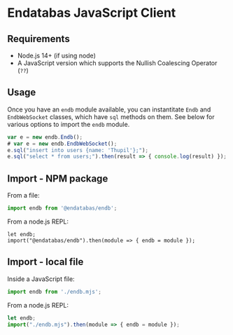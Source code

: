 # Endatabas JavaScript Client

## Requirements

* Node.js 14+ (if using node)
* A JavaScript version which supports the Nullish Coalescing Operator (`??`)

## Usage

Once you have an `endb` module available, you can instantitate
`Endb` and `EndbWebSocket` classes, which have `sql` methods
on them.
See below for various options to import the `endb` module.

```javascript
var e = new endb.Endb();
# var e = new endb.EndbWebSocket();
e.sql("insert into users {name: 'Thupil'};");
e.sql("select * from users;").then(result => { console.log(result) });
```

## Import - NPM package

From a file:

```javascript
import endb from '@endatabas/endb';
```

From a node.js REPL:

```
let endb;
import("@endatabas/endb").then(module => { endb = module });
```

## Import - local file

Inside a JavaScript file:

```javascript
import endb from './endb.mjs';
```

From a node.js REPL:

```javascript
let endb;
import("./endb.mjs").then(module => { endb = module });
```
